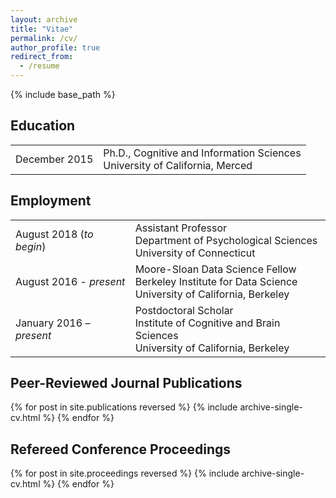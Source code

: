 ```yaml
---
layout: archive
title: "Vitae"
permalink: /cv/
author_profile: true
redirect_from:
  - /resume
---
```


{% include base_path %}

## Education

|                         |                                      |
|:----------------------- |--------------------------------------|
| December 2015 | Ph.D., Cognitive and Information Sciences<br>University of California, Merced|

## Employment

|                         |                                      |
|:----------------------- |--------------------------------------|
| August 2018 (*to begin*) | Assistant Professor<br>Department of Psychological Sciences<br>University of Connecticut|
| August 2016 - *present* | Moore-Sloan Data Science Fellow<br>Berkeley Institute for Data Science<br>University of California, Berkeley|
| January 2016 – *present* | Postdoctoral Scholar<br>Institute of Cognitive and Brain Sciences<br>University of California, Berkeley|

## Peer-Reviewed Journal Publications
{% for post in site.publications reversed %}
  {% include archive-single-cv.html %}
{% endfor %}

## Refereed Conference Proceedings
{% for post in site.proceedings reversed %}
  {% include archive-single-cv.html %}
{% endfor %}
